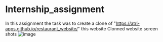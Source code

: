 # Internship_assignment
In this assignment the task was to create a clone of "https://atri-apps.github.io/restaurant_website/" this website
Clonned website screen shots
![image](https://user-images.githubusercontent.com/92245391/219873168-ed66638e-952f-4238-940e-215619c9175a.png)
